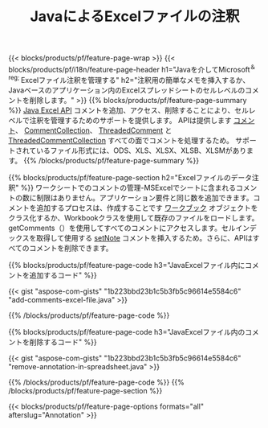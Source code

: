 ﻿---
title: JavaによるExcelファイルの注釈
url: /ja/java/annotation/
description: Javaライブラリを使用してExcelおよびOpenOfficeスプレッドシートのデータ注釈を追加または削除します。
---
{{< blocks/products/pf/feature-page-wrap >}}
{{< blocks/products/pf/i18n/feature-page-header h1="Javaを介してMicrosoft<sup>＆reg; </sup>Excelファイル注釈を管理する" h2="注釈用の簡単なメモを挿入するか、Javaベースのアプリケーション内のExcelスプレッドシートのセルレベルのコメントを削除します。" >}}
{{% blocks/products/pf/feature-page-summary %}}
[Java Excel API](/cells/java/) コメントを追加、アクセス、削除することにより、セルレベルで注釈を管理するためのサポートを提供します。 APIは提供します [コメント](https://reference.aspose.com/cells/java/com.aspose.cells/Comment)、 [CommentCollection](https://reference.aspose.com/cells/java/com.aspose.cells/CommentCollection)、 [ThreadedComment](https://reference.aspose.com/cells/java/com.aspose.cells/ThreadedComment) と [ThreadedCommentCollection](https://reference.aspose.com/cells/java/com.aspose.cells/ThreadedCommentCollection) すべての面でコメントを処理するため。
サポートされているファイル形式には、ODS、XLS、XLSX、XLSB、XLSMがあります。
{{% /blocks/products/pf/feature-page-summary %}}

{{% blocks/products/pf/feature-page-section h2="Excelファイルのデータ注釈" %}}
ワークシートでのコメントの管理-MSExcelでシートに含まれるコメントの数に制限はありません。アプリケーション要件と同じ数を追加できます。コメントを追加するプロセスは、作成することです [ワークブック](https://reference.aspose.com/cells/java/com.aspose.cells/Workbook) オブジェクトをクラス化するか、Workbookクラスを使用して既存のファイルをロードします。 getComments（）を使用してすべてのコメントにアクセスします。セルインデックスを取得して使用する [setNote](https://reference.aspose.com/cells/java/com.aspose.cells/comment#Note) コメントを挿入するため。さらに、APIはすべてのコメントを削除できます。 

{{% blocks/products/pf/feature-page-code h3="JavaExcelファイル内にコメントを追加するコード" %}}

{{< gist "aspose-com-gists" "1b223bbd23b1c5b3fb5c96614e5584c6" "add-comments-excel-file.java" >}}

{{% /blocks/products/pf/feature-page-code %}}

{{% blocks/products/pf/feature-page-code h3="JavaExcelファイル内のコメントを削除するコード" %}}

{{< gist "aspose-com-gists" "1b223bbd23b1c5b3fb5c96614e5584c6" "remove-annotation-in-spreadsheet.java" >}}

{{% /blocks/products/pf/feature-page-code %}}
{{% /blocks/products/pf/feature-page-section %}}

{{< blocks/products/pf/feature-page-options formats="all" afterslug="Annotation" >}}